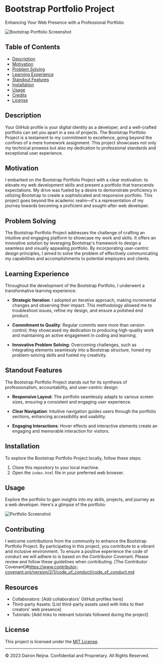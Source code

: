 # Bootstrap Portfolio Project

Enhancing Your Web Presence with a Professional Portfolio

![Bootstrap Portfolio Screenshot](./screenshot.png)

## Table of Contents

- [Description](#description)
- [Motivation](#motivation)
- [Problem Solving](#problem-solving)
- [Learning Experience](#learning-experience)
- [Standout Features](#standout-features)
- [Installation](#installation)
- [Usage](#usage)
- [Credits](#credits)
- [License](#license)

## Description

Your GitHub profile is your digital identity as a developer, and a well-crafted portfolio can set you apart in a sea of projects. The Bootstrap Portfolio Project is a testament to my commitment to excellence, going beyond the confines of a mere homework assignment. This project showcases not only my technical prowess but also my dedication to professional standards and exceptional user experience.

## Motivation

I embarked on the Bootstrap Portfolio Project with a clear motivation: to elevate my web development skills and present a portfolio that transcends expectations. My drive was fueled by a desire to demonstrate proficiency in utilizing Bootstrap to create a sophisticated and responsive portfolio. This project goes beyond the academic realm—it's a representation of my journey towards becoming a proficient and sought-after web developer.

## Problem Solving

The Bootstrap Portfolio Project addresses the challenge of crafting an intuitive and engaging platform to showcase my work and skills. It offers an innovative solution by leveraging Bootstrap's framework to design a seamless and visually appealing portfolio. By incorporating user-centric design principles, I aimed to solve the problem of effectively communicating my capabilities and accomplishments to potential employers and clients.

## Learning Experience

Throughout the development of the Bootstrap Portfolio, I underwent a transformative learning experience:

- **Strategic Iteration**: I adopted an iterative approach, making incremental changes and observing their impact. This methodology allowed me to troubleshoot issues, refine my design, and ensure a polished end product.

- **Commitment to Quality**: Regular commits were more than version control; they showcased my dedication to producing high-quality work and maintaining an active engagement in coding and learning.

- **Innovative Problem Solving**: Overcoming challenges, such as integrating elements seamlessly into a Bootstrap structure, honed my problem-solving skills and fueled my creativity.

## Standout Features

The Bootstrap Portfolio Project stands out for its synthesis of professionalism, accountability, and user-centric design:

- **Responsive Layout**: The portfolio seamlessly adapts to various screen sizes, ensuring a consistent and engaging user experience.

- **Clear Navigation**: Intuitive navigation guides users through the portfolio sections, enhancing accessibility and usability.

- **Engaging Interactions**: Hover effects and interactive elements create an engaging and memorable interaction for visitors.

## Installation

To explore the Bootstrap Portfolio Project locally, follow these steps:

1. Clone this repository to your local machine.
2. Open the `index.html` file in your preferred web browser.

## Usage

Explore the portfolio to gain insights into my skills, projects, and journey as a web developer. Here's a glimpse of the portfolio:

![Portfolio Screenshot](./assets/images/screenshot.png)


## Contributing
I welcome contributions from the community to enhance the Bootstrap Portfolio Project. By participating in this project, you contribute to a vibrant and inclusive environment. To ensure a positive experience the code of conduct we will adhere to is based on the Contributor Covenant. Please review and follow these guidelines when contributing. [The Contributor Covenant]#https://www.contributor-covenant.org/version/2/1/code_of_conduct/code_of_conduct.md

## Resources

- Collaborators: [Add collaborators' GitHub profiles here]
- Third-party Assets: [List third-party assets used with links to their creators' web presence]
- Tutorials: [Add links to relevant tutorials followed during the project]

## License

This project is licensed under the [MIT License](LICENSE).

---

© 2023 Dairon Reijna. Confidential and Proprietary. All Rights Reserved.
